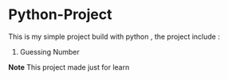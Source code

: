 # Python-Project
This is my simple project build with python , the project include :

1. Guessing Number



<b>Note</b>
This project made just for learn

